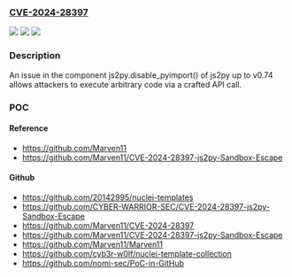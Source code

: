### [CVE-2024-28397](https://cve.mitre.org/cgi-bin/cvename.cgi?name=CVE-2024-28397)
![](https://img.shields.io/static/v1?label=Product&message=n%2Fa&color=blue)
![](https://img.shields.io/static/v1?label=Version&message=n%2Fa&color=blue)
![](https://img.shields.io/static/v1?label=Vulnerability&message=n%2Fa&color=brighgreen)

### Description

An issue in the component js2py.disable_pyimport() of js2py up to v0.74 allows attackers to execute arbitrary code via a crafted API call.

### POC

#### Reference
- https://github.com/Marven11
- https://github.com/Marven11/CVE-2024-28397-js2py-Sandbox-Escape

#### Github
- https://github.com/20142995/nuclei-templates
- https://github.com/CYBER-WARRIOR-SEC/CVE-2024-28397-js2py-Sandbox-Escape
- https://github.com/Marven11/CVE-2024-28397
- https://github.com/Marven11/CVE-2024-28397-js2py-Sandbox-Escape
- https://github.com/Marven11/Marven11
- https://github.com/cyb3r-w0lf/nuclei-template-collection
- https://github.com/nomi-sec/PoC-in-GitHub

